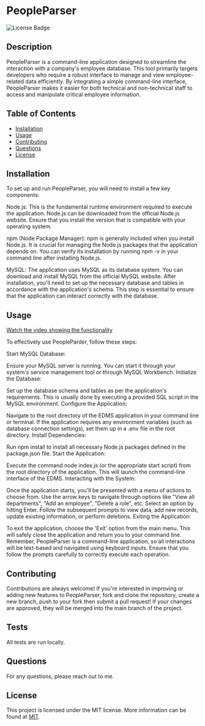 # PeopleParser

![License Badge](https://img.shields.io/badge/license-MIT-blue.svg)

## Description

PeopleParser is a command-line application designed to streamline the interaction with a company's employee database. This tool primarily targets developers who require a robust interface to manage and view employee-related data efficiently. By integrating a simple command-line interface, PeopleParser makes it easier for both technical and non-technical staff to access and manipulate critical employee information.

## Table of Contents

- [Installation](#installation)
- [Usage](#usage)
- [Contributing](#contributing)
- [Questions](#questions)
- [License](#license)

## Installation

To set up and run PeopleParser, you will need to install a few key components:

Node.js: This is the fundamental runtime environment required to execute the application. Node.js can be downloaded from the official Node.js website. Ensure that you install the version that is compatible with your operating system.

npm (Node Package Manager): npm is generally included when you install Node.js. It is crucial for managing the Node.js packages that the application depends on. You can verify its installation by running npm -v in your command line after installing Node.js.

MySQL: The application uses MySQL as its database system. You can download and install MySQL from the official MySQL website. After installation, you'll need to set up the necessary database and tables in accordance with the application's schema. This step is essential to ensure that the application can interact correctly with the database.

## Usage

[Watch the video showing the functionality](https://drive.google.com/file/d/1Cgqv6xMXRUDVyfu-hofUtAsLyUKG27Ni/view)

To effectively use PeopleParder, follow these steps:

Start MySQL Database:

Ensure your MySQL server is running. You can start it through your system's service management tool or through MySQL Workbench.
Initialize the Database:

Set up the database schema and tables as per the application's requirements. This is usually done by executing a provided SQL script in the MySQL environment.
Configure the Application:

Navigate to the root directory of the EDMS application in your command line or terminal.
If the application requires any environment variables (such as database connection settings), set them up in a .env file in the root directory.
Install Dependencies:

Run npm install to install all necessary Node.js packages defined in the package.json file.
Start the Application:

Execute the command node index.js (or the appropriate start script) from the root directory of the application.
This will launch the command-line interface of the EDMS.
Interacting with the System:

Once the application starts, you'll be presented with a menu of actions to choose from.
Use the arrow keys to navigate through options like "View all departments", "Add an employee", "Delete a role", etc.
Select an option by hitting Enter. Follow the subsequent prompts to view data, add new records, update existing information, or perform deletions.
Exiting the Application:

To exit the application, choose the 'Exit' option from the main menu. This will safely close the application and return you to your command line.
Remember, PeopleParser is a command-line application, so all interactions will be text-based and navigated using keyboard inputs. Ensure that you follow the prompts carefully to correctly execute each operation.

## Contributing

Contributions are always welcome! If you're interested in improving or adding new features to PeopleParser, fork and clone the repository, create a new branch, push to your fork then submit a pull request! If your changes are approved, they will be merged into the main branch of the project.

## Tests

All tests are run locally.

## Questions

For any questions, please reach out to me.

## License

This project is licensed under the MIT license. More information can be found at [MIT](https://opensource.org/licenses/MIT).
